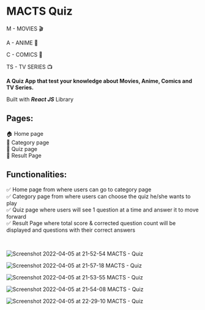# MACTS Quiz 

M - MOVIES 🎬

A - ANIME 🎥

C - COMICS 📔

TS - TV SERIES 📺

**A Quiz App that test your knowledge about Movies, Anime, Comics and TV Series.**

Built with **_React JS_** Library

## Pages:

🏠 Home page <br />
📃 Category page <br />
🤔 Quiz page <br />
🎉 Result Page <br />

## Functionalities:

✅ Home page from where users can go to category page <br />
✅ Category page from where users can choose the quiz he/she wants to play <br />
✅ Quiz page where users will see 1 question at a time and answer it to move forward <br />
✅ Result Page where total score & corrected question count will be displayed and questions with their correct answers <br />

<br />

![Screenshot 2022-04-05 at 21-52-54 MACTS - Quiz](https://user-images.githubusercontent.com/56184699/161801237-06ea9213-4129-4397-8e05-57c8c086ac49.png)

![Screenshot 2022-04-05 at 21-57-18 MACTS - Quiz](https://user-images.githubusercontent.com/56184699/161801546-2375db25-7397-4219-9500-a99d93a0e752.png)

![Screenshot 2022-04-05 at 21-53-55 MACTS - Quiz](https://user-images.githubusercontent.com/56184699/161801265-e3c8a638-c771-4466-b7d4-e81d5ebacf01.png)

![Screenshot 2022-04-05 at 21-54-08 MACTS - Quiz](https://user-images.githubusercontent.com/56184699/161801269-44c83113-069b-46e4-8e1e-be4dc4d2bd3e.png)

![Screenshot 2022-04-05 at 22-29-10 MACTS - Quiz](https://user-images.githubusercontent.com/56184699/161809587-e9e225ac-083c-40d3-a97b-cca32b913216.png)

